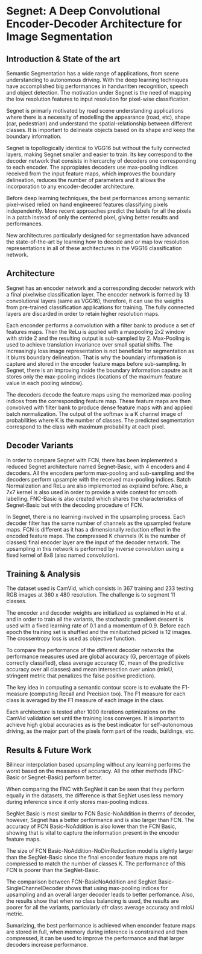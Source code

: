 # Segnet: A Deep Convolutional Encoder-Decoder Architecture for Image Segmentation

## Introduction & State of the art
Semantic Segmentation has a wide range of applications, from scene understanding to autonomous driving. With the deep learning techniques have accomplished big performances in handwritten recognition, speech and object detection. The motivation under Segnet is the need of mapping the low resolution features to input resolution for pixel-wise classification. 

Segnet is primarly motivated by road scene understanding applications where there is a necessity of modelling the appearance (road, etc), shape (car, pedestrian) and understand the spatial-relationship between different classes. It is important to delineate objects based on its shape and keep the boundary information. 

Segnet is topollogically identical to VGG16 but without the fully connected layers, making Segnet smaller and easier to train. Its key correspond to the decoder network that consists in hiercarchy of decoders one corresponding to each encoder. The appropiates decoders use max-pooling indices received from the input feature maps, which improves the boundary delineation, reduces the number of parameters and it allows the incorporation to any encoder-decoder architecture. 

Before deep learning techniques, the best performances among semantic pixel-wised relied on hand engineered features classifying pixels independently. More recent approaches predict the labels for all the pixels in a patch instead of only the centered pixel, giving better results and performances. 

New architectures particularly designed for segmentation have advanced the state-of-the-art by learning how to decode and or map low resolution representations in all of these architectures in the VGG16 classification network. 

## Architecture
Segnet has an encoder network and a corresponding decoder network with a final pixelwise classification layer. The encoder network is formed by 13 convolutional layers (same as VGG16), therefore, it can use the weigths from pre-trained classification applications for training. The fully connected layers are discarded in order to retain higher resolution maps. 

Each enconder performs a convolution with a filter bank to produce a set of features maps. Then the ReLu is applied with a maxpooling 2x2 window with stride 2 and the resulting output is sub-sampled by 2. Max-Pooling is used to achieve translation invariance over small spatial shifts. The increasingly loss image representation is not beneficial for segmentation as it blurrs boundary delineation. That is why the boundary information is capture and stored in the encoder feature maps before sub-sampling. In Segnet, there is an improving inside the boundary information caputre as it stores only the max-pooling indices (locations of the maximum feature value in each pooling window).

The decoders decode the feature maps using the memorized max-pooling indices from the corresponding feature map. These feature maps are then convolved with filter bank to produce dense feature maps with and applied batch normalization. The output of the softmax is a K channel image of probabilities where K is the number of classes. The predicted segmentation correspond to the class with maximum probability at each pixel.

## Decoder Variants
In order to compare Segnet with FCN, there has been implemented a reduced Segnet architecture named Segnet-Basic, with 4 encoders and 4 decoders. All the encoders perform max-pooling and sub-sampling and the decoders perform upsample with the received max-pooling indices. Batch Normalization and ReLu are also implemented as explaind before. Also, a 7x7 kernel is also used in order to provide a wide context for smooth labelling. 
FNC-Basic is also created which shares the characteristics of Segnet-Basic but with the decoding procedure of FCN. 

In Segnet, there is no learning involved in the upsampling process. Each decoder filter has the same number of channels as the upsampled feature maps. 
FCN is different as it has a dimensionally reduction effect in the encoded feature maps. The compressed K channels (K is the number of classes) final encoder layer are the input of the decoder network. The upsampling in this network is performed by inverse convolution using a fixed kernel of 8x8 (also named convolution).

## Training & Analysis
The dataset used is CamVid, which consists in 367 training and 233 testing RGB images at 360 x 480 resolution. The challenge is to segment 11 classes.

The encoder and decoder weights are initialized as explained in He et al. and in order to train all the variants, the stochastic grandient descent is used with a fixed learning rate of 0.1 and a momentum of 0.9. Before each epoch the training set is shuffled and the minibatched picked is 12 images. The crossentropy loss is used as objective function.

To compare the performance of the different decoder networks the performance measures used are global accuracy (G, percentage of pixels correctly classified), class average accuracy (C, mean of the predictive accuracy over all classes) and mean intersection over union (mIoU, stringent metric that penalizes the false positive prediction).

The key idea in computing a semantic contour score is to evaluate the F1-measure (computing Recall and Precision too). The F1 measure for each class is averaged by the F1 measure of each image in the class.

Each architecture is tested after 1000 iterations optimizations on the CamVid validation set until the training loss converges. It is important to achieve high global accuracies as is the best indicator for self-autonomous driving, as the major part of the pixels form part of the roads, buildings, etc.


## Results & Future Work
Bilinear interpolation based upsampling without any learning performs the worst based on the measures of accuracy. All the other methods (FNC-Basic or Segnet-Basic) perform better. 

When comparing the FNC with SegNet it can be seen that they perform equally in the datasets, the difference is that SegNet uses less memory during inference since it only stores max-pooling indices. 

SegNet Basic is most similar to FCN Basic-NoAddition in therms of decoder, however, Segnet has a better performance and is also larger than FCN. The accuracy of FCN Basic-NoAddition is also lower than the FCN Basic, showing that is vital to capture the information present in the encoder feature maps.

The size of FCN Basic-NoAddition-NoDimReduction model is slightly larger than the SegNet-Basic since the final enconder feature maps are not compressed to match the number of classes K. The performance of this FCN is poorer than the SegNet-Basic.

The comparison between FCN-BasicNoAddition and SegNet Basic-SingleChannelDecoder shows that using max-pooling indices for upsampling and an overall larger decoder leads to better perfomance. Also, the results show that when no class balancing is used, the results are poorer for all the variants, particularly ofr class average accuracy and mIoU metric. 

Sumarizing, the best performance is achieved when enconder feature maps are stored in full, when memory during inference is constrained and then compressed, it can be used to improve the performance and that larger decoders increase performance.



















